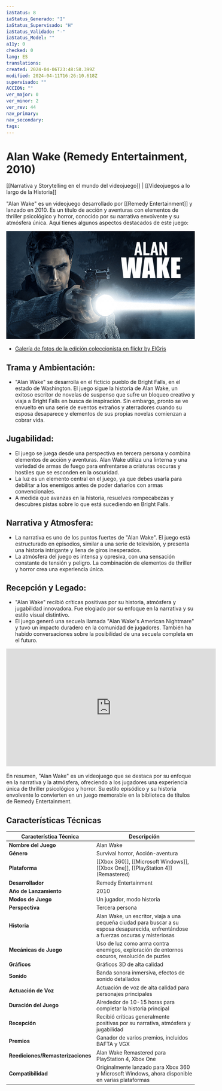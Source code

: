 ```yaml
---
iaStatus: 8
iaStatus_Generado: "I"
iaStatus_Supervisado: "H"
iaStatus_Validado: "-"
iaStatus_Model: ""
a11y: 0
checked: 0
lang: ES
translations: 
created: 2024-04-06T23:48:58.399Z
modified: 2024-04-11T16:26:10.618Z
supervisado: ""
ACCION: ""
ver_major: 0
ver_minor: 2
ver_rev: 44
nav_primary: 
nav_secondary: 
tags:
---
```

# Alan Wake (Remedy Entertainment, 2010)

[[Narrativa y Storytelling en el mundo del videojuego]] | [[Videojuegos a lo largo de la Historia]]



"Alan Wake" es un videojuego desarrollado por [[Remedy Entertainment]] y lanzado en 2010. Es un título de acción y aventuras con elementos de thriller psicológico y horror, conocido por su narrativa envolvente y su atmósfera única. Aquí tienes algunos aspectos destacados de este juego:

![Alan Wake Game - From Reddit](PublicBrain/_resources/Alan%20Wake%20(Remedy%20Entertainment,%202010)/2ebc1a4c83ef0aff6379aa77eb6af453_MD5.png)

* [Galería de fotos de la edición coleccionista en flickr by ElGris](https://www.flickr.com/photos/elgris/albums/72157624038946052)

## Trama y Ambientación:

- "Alan Wake" se desarrolla en el ficticio pueblo de Bright Falls, en el estado de Washington. El juego sigue la historia de Alan Wake, un exitoso escritor de novelas de suspenso que sufre un bloqueo creativo y viaja a Bright Falls en busca de inspiración. Sin embargo, pronto se ve envuelto en una serie de eventos extraños y aterradores cuando su esposa desaparece y elementos de sus propias novelas comienzan a cobrar vida.

## Jugabilidad:

- El juego se juega desde una perspectiva en tercera persona y combina elementos de acción y aventuras. Alan Wake utiliza una linterna y una variedad de armas de fuego para enfrentarse a criaturas oscuras y hostiles que se esconden en la oscuridad.
- La luz es un elemento central en el juego, ya que debes usarla para debilitar a los enemigos antes de poder dañarlos con armas convencionales.
- A medida que avanzas en la historia, resuelves rompecabezas y descubres pistas sobre lo que está sucediendo en Bright Falls.

## Narrativa y Atmosfera:

- La narrativa es uno de los puntos fuertes de "Alan Wake". El juego está estructurado en episodios, similar a una serie de televisión, y presenta una historia intrigante y llena de giros inesperados.
- La atmósfera del juego es intensa y opresiva, con una sensación constante de tensión y peligro. La combinación de elementos de thriller y horror crea una experiencia única.

## Recepción y Legado:

- "Alan Wake" recibió críticas positivas por su historia, atmósfera y jugabilidad innovadora. Fue elogiado por su enfoque en la narrativa y su estilo visual distintivo.
- El juego generó una secuela llamada "Alan Wake's American Nightmare" y tuvo un impacto duradero en la comunidad de jugadores. También ha habido conversaciones sobre la posibilidad de una secuela completa en el futuro.

<iframe width="560" height="315" src="https://www.youtube.com/embed/0RpTykaCVNQ?si=5vYFLXfm6Oxst6Gz" title="YouTube video player" frameborder="0" allow="accelerometer; autoplay; clipboard-write; encrypted-media; gyroscope; picture-in-picture; web-share" allowfullscreen></iframe>

En resumen, "Alan Wake" es un videojuego que se destaca por su enfoque en la narrativa y la atmósfera, ofreciendo a los jugadores una experiencia única de thriller psicológico y horror. Su estilo episódico y su historia envolvente lo convierten en un juego memorable en la biblioteca de títulos de Remedy Entertainment.

## Características Técnicas

| Característica Técnica            | Descripción                                                                                                                            |
| --------------------------------- | -------------------------------------------------------------------------------------------------------------------------------------- |
| **Nombre del Juego**              | Alan Wake                                                                                                                              |
| **Género**                        | Survival horror, Acción-aventura                                                                                                       |
| **Plataforma**                    | [[Xbox 360]], [[Microsoft Windows]], [[Xbox One]], [[PlayStation 4]] (Remastered)                                                      |
| **Desarrollador**                 | Remedy Entertainment                                                                                                                   |
| **Año de Lanzamiento**            | 2010                                                                                                                                   |
| **Modos de Juego**                | Un jugador, modo historia                                                                                                              |
| **Perspectiva**                   | Tercera persona                                                                                                                        |
| **Historia**                      | Alan Wake, un escritor, viaja a una pequeña ciudad para buscar a su esposa desaparecida, enfrentándose a fuerzas oscuras y misteriosas |
| **Mecánicas de Juego**            | Uso de luz como arma contra enemigos, exploración de entornos oscuros, resolución de puzles                                            |
| **Gráficos**                      | Gráficos 3D de alta calidad                                                                                                            |
| **Sonido**                        | Banda sonora inmersiva, efectos de sonido detallados                                                                                   |
| **Actuación de Voz**              | Actuación de voz de alta calidad para personajes principales                                                                           |
| **Duración del Juego**            | Alrededor de 10-15 horas para completar la historia principal                                                                          |
| **Recepción**                     | Recibió críticas generalmente positivas por su narrativa, atmósfera y jugabilidad                                                      |
| **Premios**                       | Ganador de varios premios, incluidos BAFTA y VGX                                                                                       |
| **Reediciones/Remasterizaciones** | Alan Wake Remastered para PlayStation 4, Xbox One                                                                                      |
| **Compatibilidad**                | Originalmente lanzado para Xbox 360 y Microsoft Windows, ahora disponible en varias plataformas                                        |
